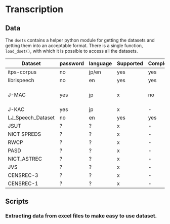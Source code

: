 # Transcription
## Data
The `dsets` contains a helper python module for getting the datasets and getting them into an acceptable format.
There is a single function, `load_dset()`, with which it is possible to access all the datasets.

| Dataset           | password | language | Supported | Complete | Notes          |
|-------------------|----------|----------|-----------|----------|----------------|
| itps-corpus       | no       | jp/en    | yes       | yes      | -              |
| librispeech       | no       | en       | yes       | yes      | -              |
| J-MAC             | yes      | jp       | x         | no        | No audio files |
| J-KAC             | yes      | jp       | x         | -        | -              |
| LJ_Speech_Dataset | no       | en       | yes       | yes      | -              |
| JSUT              | ?        | ?        | x         | -        | -              |
| NICT SPREDS       | ?        | ?        | x         | -        | -              |
| RWCP              | ?        | ?        | x         | -        | -              |
| PASD              | ?        | ?        | x         | -        | -              |
| NICT_ASTREC       | ?        | ?        | x         | -        | -              |
| JVS               | ?        | ?        | x         | -        | -              |
| CENSREC-3         | ?        | ?        | x         | -        | -              |
| CENSREC-1         | ?        | ?        | x         | -        | -              |

## Scripts
### Extracting data from excel files to make easy to use dataset.
